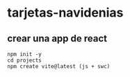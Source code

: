 # tarjetas-navidenias
## crear una app de react

```shell
npm init -y
cd projects
npm create vite@latest (js + swc)
```
